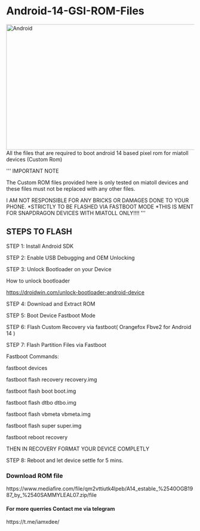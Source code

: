 # Android-14-GSI-ROM-Files
<img src="https://reviews.com.np/uploads/article/android-10-is-official/new-android-logo-2019-robot-head-reactions-animated-2.gif" alt="Android" width="600" height="337" align="right">
All the files that are required to boot android 14 based pixel rom for miatoll devices (Custom Rom)

''' IMPORTANT NOTE

The Custom ROM files provided here is only tested on miatoll devices and these files must not be replaced with any other files.

I AM NOT RESPONSIBLE FOR ANY BRICKS OR DAMAGES DONE TO YOUR PHONE.
*STRICTLY TO BE FLASHED VIA FASTBOOT MODE
*THIS IS MENT FOR SNAPDRAGON DEVICES WITH MIATOLL ONLY!!!!
'''

<h2>STEPS TO FLASH</h2>

  STEP 1: Install Android SDK
  
  STEP 2: Enable USB Debugging and OEM Unlocking
  
  STEP 3: Unlock Bootloader on your Device</p>
  
  How to unlock bootloader
  
  https://droidwin.com/unlock-bootloader-android-device

  STEP 4: Download and Extract ROM
  
  STEP 5: Boot Device Fastboot Mode
  
  STEP 6: Flash Custom Recovery via fastboot( Orangefox Fbve2 for Android 14 )
  
  STEP 7: Flash Partition Files via Fastboot

  Fastboot Commands:

  fastboot devices

  fastboot flash recovery recovery.img

  fastboot flash boot boot.img

  fastboot flash dtbo dtbo.img

  fastboot flash vbmeta vbmeta.img

  fastboot flash super super.img

  fastboot reboot recovery

  THEN IN RECOVERY FORMAT YOUR DEVICE COMPLETLY
  
  STEP 8: Reboot and let device settle for 5 mins.
<h3>Download ROM file </h3>
https://www.mediafire.com/file/qm2vttiutk4lpeb/A14_estable_%2540OGB1987_by_%2540SAMMYLEAL07.zip/file
<h4>For more querries Contact me via telegram</h4>
https://t.me/iamxdee/
